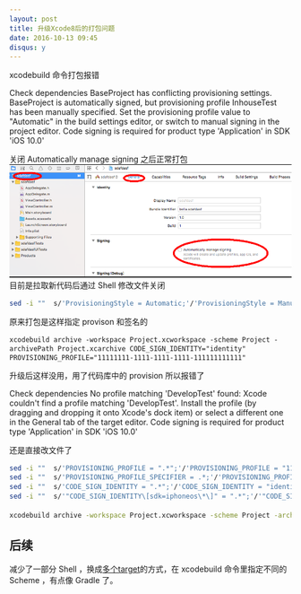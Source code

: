 ```yaml
---
layout: post
title: 升级Xcode8后的打包问题
date: 2016-10-13 09:45
disqus: y
---
```


xcodebuild 命令打包报错  
  
>  
Check dependencies
BaseProject has conflicting provisioning settings. BaseProject is automatically signed, but provisioning profile InhouseTest has been manually specified. Set the provisioning profile value to "Automatic" in the build settings editor, or switch to manual signing in the project editor.
Code signing is required for product type 'Application' in SDK 'iOS 10.0'

  
关闭 Automatically manage signing 之后正常打包   
![](/images/2016/fefc87676649d847e25cf4e74a059611.png)  
目前是拉取新代码后通过 Shell 修改文件关闭   

```bash
sed -i ""  s/'ProvisioningStyle = Automatic;'/'ProvisioningStyle = Manual;'/g YourProject.xcodeproj/project.pbxproj
```

原来打包是这样指定 provison 和签名的  
  
```
xcodebuild archive -workspace Project.xcworkspace -scheme Project -archivePath Project.xcarchive CODE_SIGN_IDENTITY="identity" PROVISIONING_PROFILE="11111111-1111-1111-1111-111111111111"
```
  
升级后这样没用，用了代码库中的 provision 所以报错了  
  
> 
Check dependencies
No profile matching 'DevelopTest' found:  Xcode couldn't find a profile matching 'DevelopTest'. Install the profile (by dragging and dropping it onto Xcode's dock item) or select a different one in the General tab of the target editor.
Code signing is required for product type 'Application' in SDK 'iOS 10.0'

还是直接改文件了  
  
```bash
sed -i ""  s/'PROVISIONING_PROFILE = ".*";'/'PROVISIONING_PROFILE = "1111111-2222-2222-1111-111111111111";'/g Project.xcodeproj/project.pbxproj
sed -i ""  s/'PROVISIONING_PROFILE_SPECIFIER = .*;'/'PROVISIONING_PROFILE_SPECIFIER = InhouseTest;'/g Project.xcodeproj/project.pbxproj
sed -i ""  s/'CODE_SIGN_IDENTITY = ".*";'/'CODE_SIGN_IDENTITY = "identity";'/g Project.xcodeproj/project.pbxproj
sed -i ""  s/'"CODE_SIGN_IDENTITY\[sdk=iphoneos\*\]" = ".*";'/'"CODE_SIGN_IDENTITY[sdk=iphoneos*]" = "identity";'/g Project.xcodeproj/project.pbxproj

xcodebuild archive -workspace Project.xcworkspace -scheme Project -archivePath Project.xcarchive
```
  
## 后续  
  
减少了一部分 Shell ，换成[多个target](https://www.google.com/search?q=ios+%E5%A4%9Atarget&hl=zh-CN&biw=1368&bih=633&site=webhp&source=lnms&sa=X&ved=0ahUKEwib1qiG3OPPAhVojVQKHRg4DycQ_AUIBygA)的方式，在 xcodebuild 命令里指定不同的 Scheme ，有点像 Gradle 了。